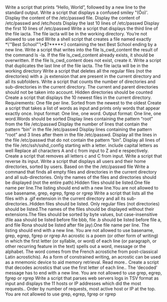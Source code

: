Write a script that prints “Hello, World”, followed by a new line to the standard output.
Write a script that displays a confused smiley "(Ôo)'.
Display the content of the /etc/passwd file.
Display the content of /etc/passwd and /etc/hosts
Display the last 10 lines of /etc/passwd
Display the first 10 lines of /etc/passwd
Write a script that displays the third line of the file iacta. The file iacta will be in the working directory. You’re not allowed to use sed
Write a shell script that creates a file named exactly \*\\'"Best School"\'\\*$\?\*\*\*\*\*:) containing the text Best School ending by a new line.
Write a script that writes into the file ls_cwd_content the result of the command ls -la. If the file ls_cwd_content already exists, it should be overwritten. If the file ls_cwd_content does not exist, create it.
Write a script that duplicates the last line of the file iacta. The file iacta will be in the working directory
Write a script that deletes all the regular files (not the directories) with a .js extension that are present in the current directory and all its subfolders.
Write a script that counts the number of directories and sub-directories in the current directory. The current and parent directories should not be taken into account. Hidden directories should be counted
Create a script that displays the 10 newest files in the current directory. Requirements: One file per line. Sorted from the newest to the oldest
Create a script that takes a list of words as input and prints only words that appear exactly once. Input format: One line, one word. Output format: One line, one word.Words should be sorted
Display lines containing the pattern “root” from the file /etc/passwd
Display the number of lines that contain the pattern “bin” in the file /etc/passwd
Display lines containing the pattern “root” and 3 lines after them in the file /etc/passwd.
Display all the lines in the file /etc/passwd that do not contain the pattern “bin”.
Display all lines of the file /etc/ssh/sshd_config starting with a letter. include capital letters as well
Replace all characters A and c from input to Z and e respectively.
Create a script that removes all letters c and C from input.
Write a script that reverse its input.
Write a script that displays all users and their home directories, sorted by users. Based on the the /etc/passwd file
Write a command that finds all empty files and directories in the current directory and all sub-directories. Only the names of the files and directories should be displayed (not the entire path).Hidden files should be listed.One file name per line.The listing should end with a new line.You are not allowed to use basename, grep, egrep, fgrep or rgrep
Write a script that lists all the files with a .gif extension in the current directory and all its sub-directories..Hidden files should be listed. Only regular files (not directories) should be listed.The names of the files should be displayed without their extensions.The files should be sorted by byte values, but case-insensitive (file aaa should be listed before file bbb, file .b should be listed before file a, and file Rona should be listed after file jay).One file name per line. The listing should end with a new line. You are not allowed to use basename, grep, egrep, fgrep or rgrep
An acrostic is a poem (or other form of writing) in which the first letter (or syllable, or word) of each line (or paragraph, or other recurring feature in the text) spells out a word, message or the alphabet. The word comes from the French acrostiche from post-classical Latin acrostichis). As a form of constrained writing, an acrostic can be used as a mnemonic device to aid memory retrieval. Read more.. Create a script that decodes acrostics that use the first letter of each line.. The ‘decoded’ message has to end with a new line. You are not allowed to use grep, egrep, fgrep or rgrep
Write a script that parses web servers logs in TSV format as input and displays the 11 hosts or IP addresses which did the most requests.. Order by number of requests, most active host or IP at the top. You are not allowed to use grep, egrep, fgrep or rgrep
